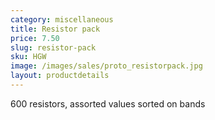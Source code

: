 ```yaml
---
category: miscellaneous
title: Resistor pack
price: 7.50
slug: resistor-pack
sku: HGW
image: /images/sales/proto_resistorpack.jpg
layout: productdetails
---
```

600 resistors, assorted values sorted on bands
